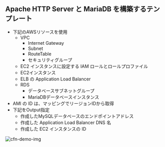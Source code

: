 ## Apache HTTP Server と MariaDB を構築するテンプレート
- 下記のAWSリソースを使用
  - VPC
    - Internet Gateway
    - Subnet
    - RouteTable
    - セキュリティグループ
  - EC2 インスタンスに設定する IAM ロールとロールプロファイル
  - EC2インスタンス
  - ELB の Application Load Balancer 
  - RDS 
    - データベースサブネットグループ
    - MariaDBデータベースインスタンス
- AMI の ID は、マッピングでリージョンIDから取得
- 下記をOutput指定
  - 作成したMySQLデータベースのエンドポイントアドレス
  - 作成した Application Load Balancer DNS 名
  - 作成した EC2 インスタンスの ID

![cfn-demo-img](https://devops.nobelabo.net/img/demo-template.png)
